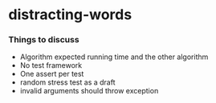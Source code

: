 # distracting-words

### Things to discuss

- Algorithm expected running time and the other algorithm
- No test framework
- One assert per test
- random stress test as a draft
- invalid arguments should throw exception
